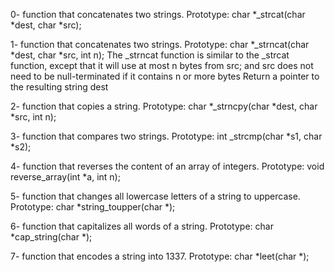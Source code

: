 0- function that concatenates two strings.
Prototype: char *_strcat(char *dest, char *src);

1- function that concatenates two strings.
Prototype: char *_strncat(char *dest, char *src, int n);
The _strncat function is similar to the _strcat function, except that
it will use at most n bytes from src; and
src does not need to be null-terminated if it contains n or more bytes
Return a pointer to the resulting string dest

2- function that copies a string.
Prototype: char *_strncpy(char *dest, char *src, int n);

3- function that compares two strings.
Prototype: int _strcmp(char *s1, char *s2);

4- function that reverses the content of an array of integers.
Prototype: void reverse_array(int *a, int n);

5- function that changes all lowercase letters of a string to uppercase.
Prototype: char *string_toupper(char *);

6- function that capitalizes all words of a string.
Prototype: char *cap_string(char *);

7- function that encodes a string into 1337.
Prototype: char *leet(char *);
